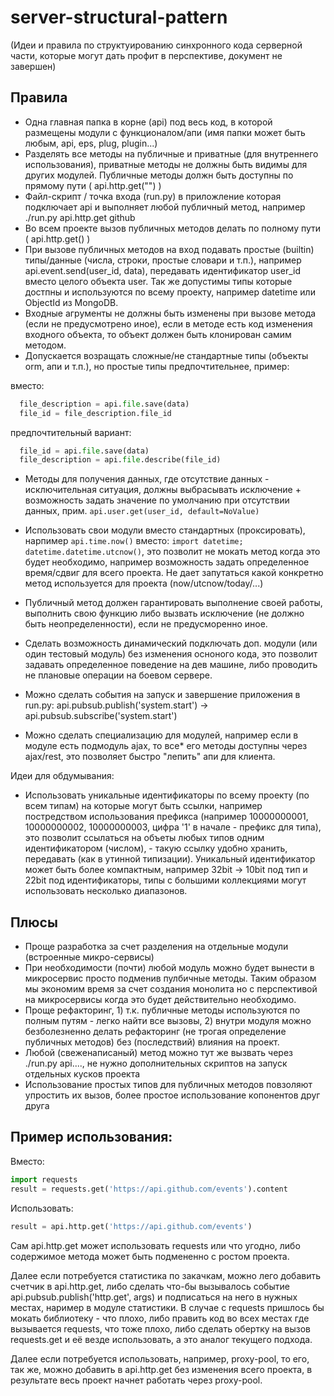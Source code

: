 # server-structural-pattern

(Идеи и правила по структуированию синхронного кода серверной части, которые могут дать профит в перспективе, документ не завершен)

## Правила
* Одна главная папка в корне (api) под весь код, в которой размещены модули с функционалом/апи (имя папки может быть любым, api, eps, plug, plugin...)
* Разделять все методы на публичные и приватные (для внутреннего использования), приватные методы не должны быть видимы для других модулей. Публичные методы должн быть доступны по прямому пути ( api.http.get("") )
* Файл-скрипт / точка входа (run.py) в приложление которая подключает api и выполняет любой публичный метод, например ./run.py api.http.get github
* Во всем проекте вызов публичных методов делать по полному пути ( api.http.get() )
* При вызове публичных методов на вход подавать простые (builtin) типы/данные (числа, строки, простые словари и т.п.), например api.event.send(user_id, data), передавать идентификатор user_id вместо целого объекта user. Так же допустимы типы которые достпны и используются по всему проекту, например datetime или ObjectId из MongoDB.
* Входные агрументы не должны быть изменены при вызове метода (если не предусмотрено иное), если в методе есть код изменения входного объекта, то объект должен быть клонирован самим методом.
* Допускается возращать сложные/не стандартные типы (объекты orm, апи и т.п.), но простые типы предпочтительнее, пример:

вместо:
```python
  file_description = api.file.save(data)
  file_id = file_description.file_id
```
предпочтительный вариант:
```python
  file_id = api.file.save(data)
  file_description = api.file.describe(file_id)
```

* Методы для получения данных, где отсутствие данных - исключительная ситуация, должны выбрасывать исключение + возможность задать значение по умолчанию при отсутствии данных, прим. `api.user.get(user_id, default=NoValue)`

* Использовать свои модули вместо стандартных (проксировать), нарпимер `api.time.now()` вместо: `import datetime; datetime.datetime.utcnow()`, это позволит не мокать метод когда это будет необходимо, например возможность задать определенное время/сдвиг для всего проекта. Не дает запутаться какой конкретно метод используется для проекта (now/utcnow/today/...)

* Публичный метод должен гарантировать выполнение своей работы, выполнить свою функцию либо вызвать исключение (не должно быть неопределенности), если не предусморенно иное.
* Сделать возможность динамический подключать доп. модули (или один тестовый модуль) без изменения осноного кода, это позволит задавать определенное поведение на дев машине, либо проводить не плановые операции на боевом сервере.
* Можно сделать события на запуск и завершение приложения в run.py: api.pubsub.publish('system.start') -> api.pubsub.subscribe('system.start')
* Можно сделать специализацию для модулей, например если в модуле есть подмодуль ajax, то все* его методы доступны через ajax/rest, это позволяет быстро "лепить" апи для клиента.

Идеи для обдумывания:
* Использовать уникальные идентификаторы по всему проекту (по всем типам) на которые могут быть ссылки, например постредством использования префикса (например 10000000001, 10000000002, 10000000003, цифра '1' в начале - префикс для типа), это позволит ссылаться на объеты любых типов одним идентификатором (числом), - такую ссылку удобно хранить, передавать (как в утинной типизации). Уникальный идентификатор может быть более компактным, например 32bit -> 10bit под тип и 22bit под идентификаторы, типы с большими коллекциями могут использовать несколько диапазонов.

## Плюсы
* Проще разработка за счет разделения на отдельные модули (встроенные микро-сервисы)
* При необходимости (почти) любой модуль можно будет вынести в микросервис просто подменив пулбичные методы. Таким образом мы экономим время за счет создания монолита но с перспективой на микросервисы когда это будет действительно необходимо.
* Проще рефакторинг, 1) т.к. публичные методы используются по полным путям - легко найти все вызовы, 2) внутри модуля можно безболезненно делать рефакторинг (не трогая определение публичных методов) без (последствий) влияния на проект.
* Любой (свеженаписаный) метод можно тут же вызвать через ./run.py api...., не нужно дополнительных скриптов на запуск отдельных кусков проекта
* Использование простых типов для публичных методов повзоляют упростить их вызов, более простое использование копонентов друг друга

## Пример использования:

Вместо:
```python
import requests
result = requests.get('https://api.github.com/events').content
```
Использовать:
```python
result = api.http.get('https://api.github.com/events')
```
Сам api.http.get может использовать requests или что угодно, либо содержимое метода может быть подмененно с ростом проекта.

Далее если потребуется статистика по закачкам, можно лего добавить счетчик в api.http.get, либо сделать что-бы вызывалось событие api.pubsub.publish('http.get', args) и подписаться на него в нужных местах, наример в модуле статистики. В случае с requests пришлось бы мокать библиотеку - что плохо, либо править код во всех местах где вызывается requests, что тоже плохо, либо сделать обертку на вызов requests.get и её везде использовать, а это аналог текущего подхода.

Далее если потребуется использовать, например, proxy-pool, то его, так же, можно добавить в api.http.get без изменения всего проекта, в результате весь проект начнет работать через proxy-pool.
